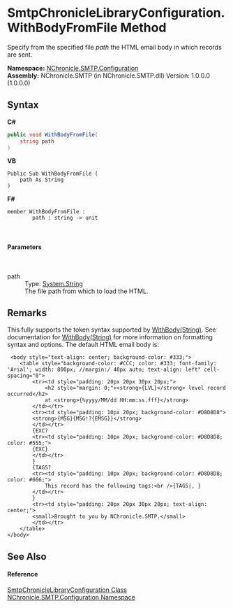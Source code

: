 # SmtpChronicleLibraryConfiguration.WithBodyFromFile Method 
 

Specify from the specified file *path* the HTML email body in which records are sent.

**Namespace:**&nbsp;<a href="N_NChronicle_SMTP_Configuration.md">NChronicle.SMTP.Configuration</a><br />**Assembly:**&nbsp;NChronicle.SMTP (in NChronicle.SMTP.dll) Version: 1.0.0.0 (1.0.0.0)

## Syntax

**C#**<br />
``` C#
public void WithBodyFromFile(
	string path
)
```

**VB**<br />
``` VB
Public Sub WithBodyFromFile ( 
	path As String
)
```

**F#**<br />
``` F#
member WithBodyFromFile : 
        path : string -> unit 

```

<br />

#### Parameters
&nbsp;<dl><dt>path</dt><dd>Type: <a href="http://msdn2.microsoft.com/en-us/library/s1wwdcbf" target="_blank">System.String</a><br />The file path from which to load the HTML.</dd></dl>

## Remarks
This fully supports the token syntax supported by <a href="M_NChronicle_SMTP_Configuration_SmtpChronicleLibraryConfiguration_WithBody.md">WithBody(String)</a>. See documentation for <a href="M_NChronicle_SMTP_Configuration_SmtpChronicleLibraryConfiguration_WithBody.md">WithBody(String)</a> for more information on formatting syntax and options. 
The default HTML email body is:

```
 <body style="text-align: center; background-color: #333;">
    <table style="background-color: #CCC; color: #333; font-family: 'Arial'; width: 800px; //margin:/ 40px auto; text-align: left" cell-spacing="0">
        <tr><td style="padding: 20px 20px 30px 20px;">
            <h2 style="margin: 0;"><strong>{LVL}</strong> level record occurred</h2>
            at <strong>{%yyyy/MM/dd HH:mm:ss.fff}</strong>  
        </td></tr>
        <tr><td style="padding: 10px 20px; background-color: #D8D8D8">
        <strong>{MSG}{MSG!?{EMSG}}</strong>
        </td></tr>
        {EXC?
        <tr><td style="padding: 10px 20px; background-color: #D8D8D8; color: #555;">
        {EXC}
        </td></tr>
        }
        {TAGS?
        <tr><td style="padding: 10px 20px; background-color: #D8D8D8; color: #666;">
            This record has the following tags:<br />{TAGS|, }
        </td></tr>
        }
        <tr><td style="padding: 20px 20px 30px 20px; text-align: center;">
        <small>Brought to you by NChronicle.SMTP.</small>
        </td></tr>
    </table>
</body>
```


## See Also


#### Reference
<a href="T_NChronicle_SMTP_Configuration_SmtpChronicleLibraryConfiguration.md">SmtpChronicleLibraryConfiguration Class</a><br /><a href="N_NChronicle_SMTP_Configuration.md">NChronicle.SMTP.Configuration Namespace</a><br />
